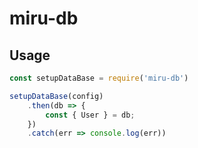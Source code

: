 # miru-db

## Usage

``` js
const setupDataBase = require('miru-db')

setupDataBase(config)
    .then(db => {
        const { User } = db;
    })
    .catch(err => console.log(err))

```